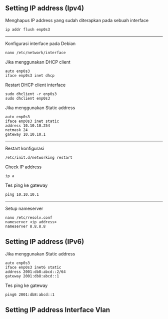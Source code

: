 ## Setting IP address (Ipv4)

Menghapus IP address yang sudah diterapkan pada sebuah interface

    ip addr flush enp0s3

---

Konfigurasi interface pada Debian

    nano /etc/network/interface

Jika menggunakan DHCP client

    auto enp0s3
    iface enp0s3 inet dhcp

Restart DHCP client interface

    sudo dhclient -r enp0s3
    sudo dhclient enp0s3

Jika menggunakan Static address

    auto enp0s3
    iface enp0s3 inet static
    address 10.10.10.254
    netmask 24
    gateway 10.10.10.1

---

Restart konfigurasi

    /etc/init.d/networking restart

Check IP address

    ip a

Tes ping ke gateway

    ping 10.10.10.1

---

Setup nameserver

    nano /etc/resolv.conf
    nameserver <ip address>
    nameserver 8.8.8.8

## Setting IP address (IPv6)

Jika menggunakan Static address

    auto enp0s3
    iface enp0s3 inet6 static
    address 2001:db8:abcd::2/64
    gateway 2001:db8:abcd::1

Tes ping ke gateway

    ping6 2001:db8:abcd::1

## Setting IP address Interface Vlan